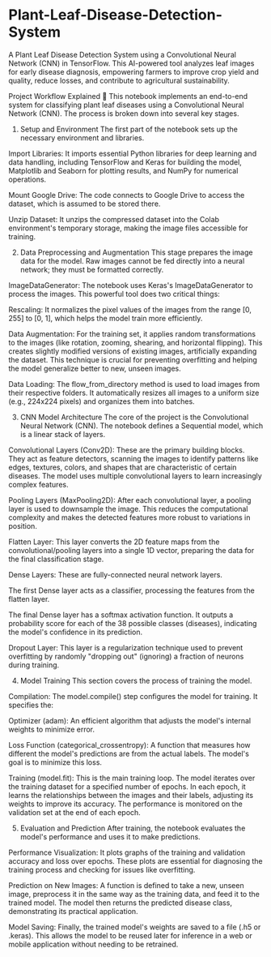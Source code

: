 # Plant-Leaf-Disease-Detection-System
A Plant Leaf Disease Detection System using a Convolutional Neural Network (CNN) in TensorFlow. This AI-powered tool analyzes leaf images for early disease diagnosis, empowering farmers to improve crop yield and quality, reduce losses, and contribute to agricultural sustainability.

Project Workflow Explained 📝
This notebook implements an end-to-end system for classifying plant leaf diseases using a Convolutional Neural Network (CNN). The process is broken down into several key stages.

1. Setup and Environment
The first part of the notebook sets up the necessary environment and libraries.

Import Libraries: It imports essential Python libraries for deep learning and data handling, including TensorFlow and Keras for building the model, Matplotlib and Seaborn for plotting results, and NumPy for numerical operations.

Mount Google Drive: The code connects to Google Drive to access the dataset, which is assumed to be stored there.

Unzip Dataset: It unzips the compressed dataset into the Colab environment's temporary storage, making the image files accessible for training.

2. Data Preprocessing and Augmentation
This stage prepares the image data for the model. Raw images cannot be fed directly into a neural network; they must be formatted correctly.

ImageDataGenerator: The notebook uses Keras's ImageDataGenerator to process the images. This powerful tool does two critical things:

Rescaling: It normalizes the pixel values of the images from the range [0, 255] to [0, 1], which helps the model train more efficiently.

Data Augmentation: For the training set, it applies random transformations to the images (like rotation, zooming, shearing, and horizontal flipping). This creates slightly modified versions of existing images, artificially expanding the dataset. This technique is crucial for preventing overfitting and helping the model generalize better to new, unseen images.

Data Loading: The flow_from_directory method is used to load images from their respective folders. It automatically resizes all images to a uniform size (e.g., 224x224 pixels) and organizes them into batches.

3. CNN Model Architecture
The core of the project is the Convolutional Neural Network (CNN). The notebook defines a Sequential model, which is a linear stack of layers.

Convolutional Layers (Conv2D): These are the primary building blocks. They act as feature detectors, scanning the images to identify patterns like edges, textures, colors, and shapes that are characteristic of certain diseases. The model uses multiple convolutional layers to learn increasingly complex features.

Pooling Layers (MaxPooling2D): After each convolutional layer, a pooling layer is used to downsample the image. This reduces the computational complexity and makes the detected features more robust to variations in position.

Flatten Layer: This layer converts the 2D feature maps from the convolutional/pooling layers into a single 1D vector, preparing the data for the final classification stage.

Dense Layers: These are fully-connected neural network layers.

The first Dense layer acts as a classifier, processing the features from the flatten layer.

The final Dense layer has a softmax activation function. It outputs a probability score for each of the 38 possible classes (diseases), indicating the model's confidence in its prediction.

Dropout Layer: This layer is a regularization technique used to prevent overfitting by randomly "dropping out" (ignoring) a fraction of neurons during training.

4. Model Training
This section covers the process of training the model.

Compilation: The model.compile() step configures the model for training. It specifies the:

Optimizer (adam): An efficient algorithm that adjusts the model's internal weights to minimize error.

Loss Function (categorical_crossentropy): A function that measures how different the model's predictions are from the actual labels. The model's goal is to minimize this loss.

Training (model.fit): This is the main training loop. The model iterates over the training dataset for a specified number of epochs. In each epoch, it learns the relationships between the images and their labels, adjusting its weights to improve its accuracy. The performance is monitored on the validation set at the end of each epoch.

5. Evaluation and Prediction
After training, the notebook evaluates the model's performance and uses it to make predictions.

Performance Visualization: It plots graphs of the training and validation accuracy and loss over epochs. These plots are essential for diagnosing the training process and checking for issues like overfitting.

Prediction on New Images: A function is defined to take a new, unseen image, preprocess it in the same way as the training data, and feed it to the trained model. The model then returns the predicted disease class, demonstrating its practical application.

Model Saving: Finally, the trained model's weights are saved to a file (.h5 or .keras). This allows the model to be reused later for inference in a web or mobile application without needing to be retrained.
